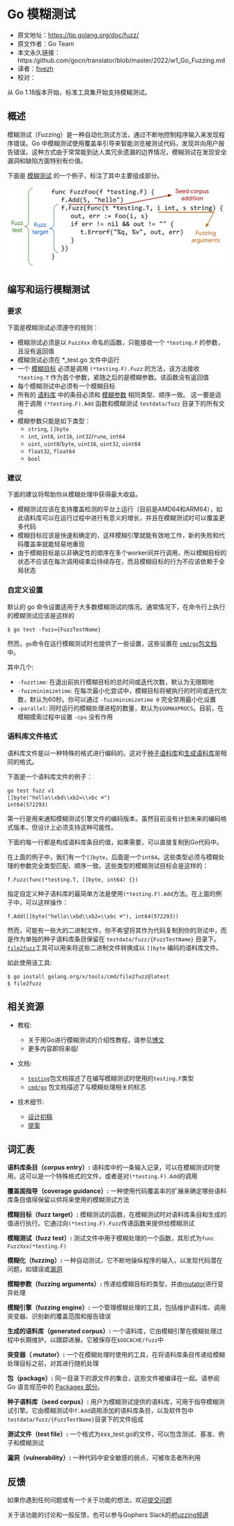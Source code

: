 # Go 模糊测试

- 原文地址：https://tip.golang.org/doc/fuzz/
- 原文作者：Go Team
- 本文永久链接：https:/github.com/gocn/translator/blob/master/2022/w1_Go_Fuzzing.md
- 译者：[fivezh](https://github.com/fivezh)
- 校对：[]()

从 Go 1.18版本开始，标准工具集开始支持模糊测试。

## 概述

模糊测试（Fuzzing）是一种自动化测试方法，通过不断地控制程序输入来发现程序错误。Go 中模糊测试使用覆盖率引导来智能浏览被测试代码，发现并向用户报告错误。这种方式由于常常能到达人类冗余遗漏的边界情况，模糊测试在发现安全漏洞和缺陷方面特别有价值。

下面是 [模糊测试](https://tip.golang.org/doc/fuzz/#glos-fuzz-test) 的一个例子，标注了其中主要组成部分。

![示例代码中展示了整个模糊测试的情况，其中有一个模糊目标。用f.Add在模糊目标之前添加测试种子语料库，模糊目标的参数作为模糊参数被突出显示。](../static/images/2022/w1_Go_Fuzzing/example.png)

## 编写和运行模糊测试

### 要求

下面是模糊测试必须遵守的规则：

- 模糊测试必须是以 `FuzzXxx` 命名的函数，只能接收一个 `*testing.F` 的参数，且没有返回值
- 模糊测试必须在 *_test.go 文件中运行
- 一个 [模糊目标](https://tip.golang.org/doc/fuzz/#glos-fuzz-target) 必须是调用 `(*testing.F).Fuzz` 的方法，该方法接收 `*testing.T` 作为首个参数，紧随之后的是模糊参数。该函数没有返回值
- 每个模糊测试中必须有一个模糊目标
- 所有的 [语料库](https://tip.golang.org/doc/fuzz/#glos-seed-corpus) 中的条目必须和 [模糊参数](https://tip.golang.org/doc/fuzz/#fuzzing-arguments) 相同类型、顺序一致。 这一要是适用于调用 `(*testing.F).Add` 函数和模糊测试 `testdata/fuzz` 目录下的所有文件
- 模糊参数只能是如下类型：
    - `string`, `[]byte`
    - `int`, `int8`, `int16`, `int32`/`rune`, `int64`
    - `uint`, `uint8`/`byte`, `uint16`, `uint32`, `uint64`
    - `float32`, `float64`
    - `bool`

### 建议

下面的建议将帮助你从模糊处理中获得最大收益。

- 模糊测试应该在支持覆盖检测的平台上运行（目前是AMD64和ARM64），如此语料库可以在运行过程中进行有意义的增长，并且在模糊测试时可以覆盖更多代码
- 模糊目标应该是快速和确定的，这样模糊引擎就能有效地工作，新的失败和代码覆盖率就能轻易地重现
- 由于模糊目标是以非确定性的顺序在多个worker间并行调用，所以模糊目标的状态不应该在每次调用结束后持续存在，而且模糊目标的行为不应该依赖于全局状态

### 自定义设置

默认的 go 命令设置适用于大多数模糊测试的情况。通常情况下，在命令行上执行的模糊测试应该是这样的

```
$ go test -fuzz={FuzzTestName}
```

然而，`go`命令在运行模糊测试时也提供了一些设置，这些设置在 [`cmd/go`包文档](https://pkg.go.dev/cmd/go) 中。

其中几个:

- `-fuzztime`: 在退出前执行模糊目标的总时间或迭代次数，默认为无限期地
- `-fuzzminimizetime`: 在每次最小化尝试中，模糊目标将被执行的时间或迭代次数，默认为60秒。你可以通过 `-fuzzminimizetime 0` 完全禁用最小化设置
- `-parallel`: 同时运行的模糊处理进程的数量，默认为`$GOMAXPROCS`。目前，在模糊摸索过程中设置 `-cpu` 没有作用

### 语料库文件格式

语料库文件是以一种特殊的格式进行编码的。这对于[种子语料库](https://tip.golang.org/doc/fuzz/#glos-seed-corpus)和[生成语料库](https://tip.golang.org/doc/fuzz/#glos-generated-corpus)是相同的格式。

下面是一个语料库文件的例子：

```
go test fuzz v1
[]byte("hello\\xbd\\xb2=\\xbc ⌘")
int64(572293)
```

第一行是用来通知模糊测试引擎文件的编码版本。虽然目前没有计划未来的编码格式版本，但设计上必须支持这种可能性。

下面的每一行都是构成语料库条目的值，如果需要，可以直接复制到Go代码中。

在上面的例子中，我们有一个`[]byte`，后面是一个`int64`。这些类型必须与模糊处理的参数完全类型匹配、顺序一致。这些类型的模糊测试目标会是这样的：

```
f.Fuzz(func(*testing.T, []byte, int64) {})
```

指定自定义种子语料库的最简单方法是使用`(*testing.F).Add`方法。在上面的例子中，可以这样操作：

```
f.Add([]byte("hello\\xbd\\xb2=\\xbc ⌘"), int64(572293))
```

然而，可能有一些大的二进制文件，你不希望将其作为代码复制到你的测试中，而是作为单独的种子语料库条目保留在 `testdata/fuzz/{FuzzTestName}` 目录下。[`file2fuzz`](https://pkg.go.dev/golang.org/x/tools/cmd/file2fuzz)工具可以用来将这些二进制文件转换成以 `[]byte` 编码的语料库文件。

如此使用该工具:

```
$ go install golang.org/x/tools/cmd/file2fuzz@latest
$ file2fuzz
```

## 相关资源

- 教程:

    - 关于用Go进行模糊测试的介绍性教程，请参见[博文](https://go.dev/blog/fuzz-beta)
    - 更多内容即将来临!

- 文档:

    - [`testing`](https://pkg.go.dev//testing#hdr-Fuzzing)包文档描述了在编写模糊测试时使用的`testing.F`类型
    - [`cmd/go`](https://pkg.go.dev/cmd/go) 包文档描述了与模糊处理相关的标志

- 技术细节:

    - [设计初稿](https://golang.org/s/draft-fuzzing-design)
    - [提案](https://golang.org/issue/44551)

## 词汇表

**语料库条目（corpus entry）:** 语料库中的一条输入记录，可以在模糊测试时使用。这可以是一个特殊格式的文件，或者是对`(*testing.F).Add`的调用

**覆盖面指导（coverage guidance）:** 一种使用代码覆盖率的扩展来确定哪些语料库条目值得保留以供将来使用的模糊测试方法

**模糊目标（fuzz target）:** 模糊测试的函数，在模糊测试时对语料库条目和生成的值进行执行。它通过向`(*testing.F).Fuzz`传递函数来提供给模糊测试

**模糊测试（fuzz test）:** 测试文件中用于模糊处理的一个函数，其形式为`func FuzzXxx(*testing.F)`

**模糊化（fuzzing）:** 一种自动测试，它不断地操纵程序的输入，以发现代码潜在问题，如错误或[漏洞](https://tip.golang.org/doc/fuzz/#glos-vulnerability)

**模糊参数（fuzzing arguments）:** 传递给模糊目标的类型，并由[mutator](https://tip.golang.org/doc/fuzz/#glos-mutator)进行变异处理

**模糊引擎（fuzzing engine）:** 一个管理模糊处理的工具，包括维护语料库、调用突变器、识别新的覆盖范围和报告错误

**生成的语料库（generated corpus）:** 一个语料库，它由模糊引擎在模糊处理过程中长期维护，以跟踪进展。它被保存在`$GOCACHE/fuzz`中

**突变器（ mutator）:** 一个在模糊处理时使用的工具，在将语料库条目传递给模糊处理目标之前，对其进行随机处理

**包（package）:** 同一目录下的源文件的集合，这些文件被编译在一起。请参阅 Go 语言规范中的 [Packages 部分](https://tip.golang.org/ref/spec#Packages)。

**种子语料库（seed corpus）:** 用户为模糊测试提供的语料库，可用于指导模糊测试引擎。它由模糊测试中`f.Add`调用添加的语料库条目，以及软件包中`testdata/fuzz/{FuzzTestName}`目录下的文件组成

**测试文件（test file）:** 一个格式为xxx_test.go的文件，可以包含测试、基准、例子和模糊测试

**漏洞（vulnerability）:** 一种代码中安全敏感的弱点，可被攻击者所利用

## 反馈

如果你遇到任何问题或有一个关于功能的想法，欢迎[提交问题](https://github.com/golang/go/issues/new?&labels=fuzz)

关于该功能的讨论和一般反馈，也可以参与Gophers Slack的[#fuzzing频道](https://gophers.slack.com/archives/CH5KV1AKE)
